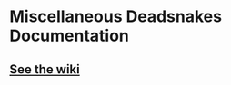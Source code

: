 # Miscellaneous Deadsnakes Documentation

## [See the wiki](https://github.com/deadsnakes/docs/wiki)
